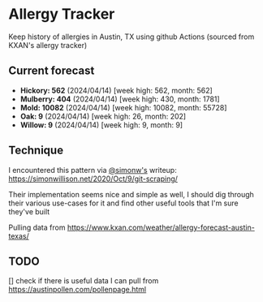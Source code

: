 # Allergy Tracker

Keep history of allergies in Austin, TX using github Actions (sourced from KXAN's allergy tracker)

## Current forecast
<!-- INJECT FORECAST -->
- **Hickory: 562** (2024/04/14)  [week high: 562, month: 562]
- **Mulberry: 404** (2024/04/14)  [week high: 430, month: 1781]
- **Mold: 10082** (2024/04/14)  [week high: 10082, month: 55728]
- **Oak: 9** (2024/04/14)  [week high: 26, month: 202]
- **Willow: 9** (2024/04/14)  [week high: 9, month: 9]
<!-- END INJECT FORECAST -->

## Technique

I encountered this pattern via [@simonw's](https://github.com/simonw) writeup: https://simonwillison.net/2020/Oct/9/git-scraping/

Their implementation seems nice and simple as well, I should dig through their various use-cases for it and find other useful tools that I'm sure they've built

Pulling data from https://www.kxan.com/weather/allergy-forecast-austin-texas/

## TODO

[] check if there is useful data I can pull from https://austinpollen.com/pollenpage.html
